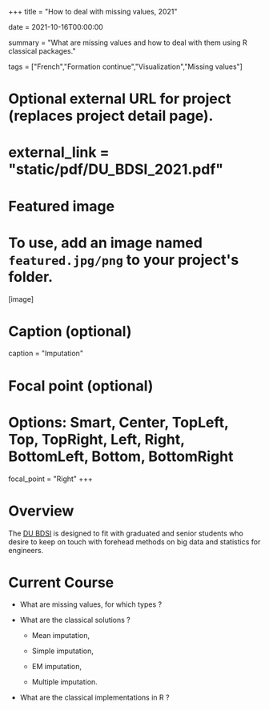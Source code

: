 +++
title = "How to deal with missing values, 2021"

date = 2021-10-16T00:00:00

summary = "What are missing values and how to deal with them using R classical packages."

tags = ["French","Formation continue","Visualization","Missing values"]

# Optional external URL for project (replaces project detail page).
# external_link = "static/pdf/DU_BDSI_2021.pdf"

# Featured image
# To use, add an image named `featured.jpg/png` to your project's folder. 
[image]
  # Caption (optional)
  caption = "Imputation"

  # Focal point (optional)
  # Options: Smart, Center, TopLeft, Top, TopRight, Left, Right, BottomLeft, Bottom, BottomRight
  focal_point = "Right"
+++

# Overview

The [DU BDSI](https://ensc.bordeaux-inp.fr/fr/big-data-et-statistique-pour-l-ingenieur) is designed to fit with graduated and senior students who desire to keep on touch with forehead methods on big data and statistics for engineers.
 
# Current Course

   - What are missing values, for which types ?

   - What are the classical solutions ?
   
     - Mean imputation,
     
     - Simple imputation,
     
     - EM imputation,
     
     - Multiple imputation.
   
   - What are the classical implementations in R ?

[<i class="fa fa-file-pdf fa-2x"></i>](/pdf/DU_BDSI_2021.pdf)